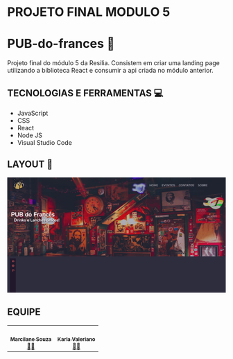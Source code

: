 #  PROJETO FINAL MODULO 5 

# PUB-do-frances 🍻
Projeto final do módulo 5 da Resilia. Consistem em criar uma landing page utilizando a biblioteca React e consumir a api criada no módulo anterior.

## TECNOLOGIAS E FERRAMENTAS 💻
* JavaScript 
* CSS
* React
* Node JS
* Visual Studio Code

## LAYOUT 🎨

<div align="center">
<img src="public/assets/images/unknown.png" alt="Img_index_aqui"/>
</div>

## EQUIPE

<table>
  <tr>
    <td align="center"><a href=""<img style="border-radius: 50%;" src="https://avatars.githubusercontent.com/u/91219079?v=4" width="100px;" alt=""/><br /><sub><b>Marcilane Souza</b></sub></a><br /><a href="https://www.linkedin.com/in/marcilane-souza-9427bb69/" title="">👩‍🎓</a></td>
    <td align="center"><a href=""<img style="border-radius: 50%;" src="https://avatars.githubusercontent.com/u/96213225?v=4" width="100px;" alt=""/><br /><sub><b>Karla Valeriano</b></sub></a><br /><a href="https://www.linkedin.com/in/karla-valeriano-b01a351b8/" title=""> 👩‍🎓 </a></td>
